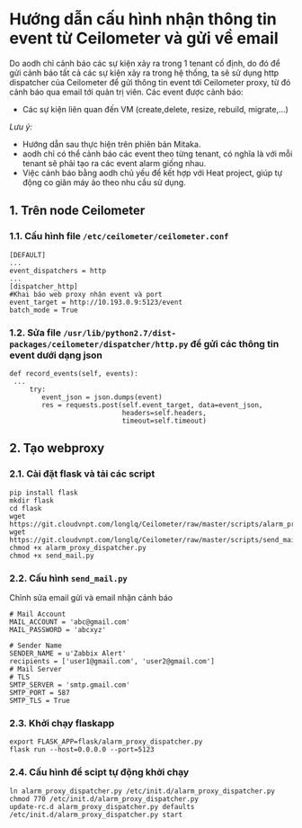 # Hướng dẫn cấu hình nhận thông tin event từ Ceilometer và gửi về email

Do aodh chỉ cảnh báo các sự kiện xảy ra trong 1 tenant cố định, do đó để gửi cảnh báo tất cả các sự kiện xảy ra trong hệ thống, ta sẽ sử dụng http dispatcher của Ceilometer để gửi thông tin event tới Ceilometer proxy, từ đó cảnh báo qua email tới quản trị viên.
Các event được cảnh báo:
 - Các sự kiện liên quan đến VM (create,delete, resize, rebuild, migrate,...)

*Lưu ý:*
 - Hướng dẫn sau thực hiện trên phiên bản Mitaka.
 - aodh chỉ có thể cảnh báo các event theo từng tenant, có nghĩa là với mỗi tenant sẽ phải tạo ra các event alarm giống nhau.
 - Việc cảnh báo bằng aodh chủ yếu để kết hợp với Heat project, giúp tự động co giãn máy ảo theo nhu cầu sử dụng.


## 1. Trên node Ceilometer
### 1.1. Cấu hình file `/etc/ceilometer/ceilometer.conf`
```
[DEFAULT]
...
event_dispatchers = http
...
[dispatcher_http]
#Khai báo web proxy nhận event và port
event_target = http://10.193.0.9:5123/event
batch_mode = True

```

### 1.2. Sửa file `/usr/lib/python2.7/dist-packages/ceilometer/dispatcher/http.py` để gửi các thông tin event dưới dạng json
```
def record_events(self, events):
 ...
     try:
        event_json = json.dumps(event)
        res = requests.post(self.event_target, data=event_json,
                            headers=self.headers,
                            timeout=self.timeout)

```

## 2. Tạo webproxy
### 2.1. Cài đặt flask và tải các script
```
pip install flask
mkdir flask
cd flask
wget https://git.cloudvnpt.com/longlq/Ceilometer/raw/master/scripts/alarm_proxy_dispatcher.py
wget https://git.cloudvnpt.com/longlq/Ceilometer/raw/master/scripts/send_mail.py
chmod +x alarm_proxy_dispatcher.py
chmod +x send_mail.py
```

### 2.2. Cấu hình `send_mail.py`
Chỉnh sửa email gửi và email nhận cảnh báo
```
# Mail Account
MAIL_ACCOUNT = 'abc@gmail.com'
MAIL_PASSWORD = 'abcxyz'

# Sender Name
SENDER_NAME = u'Zabbix Alert'
recipients = ['user1@gmail.com', 'user2@gmail.com']
# Mail Server
# TLS
SMTP_SERVER = 'smtp.gmail.com'
SMTP_PORT = 587
SMTP_TLS = True
```

### 2.3. Khởi chạy flaskapp
```
export FLASK_APP=flask/alarm_proxy_dispatcher.py
flask run --host=0.0.0.0 --port=5123
```

### 2.4. Cấu hình để scipt tự động khởi chạy
```
ln alarm_proxy_dispatcher.py /etc/init.d/alarm_proxy_dispatcher.py
chmod 770 /etc/init.d/alarm_proxy_dispatcher.py
update-rc.d alarm_proxy_dispatcher.py defaults
/etc/init.d/alarm_proxy_dispatcher.py start
```

